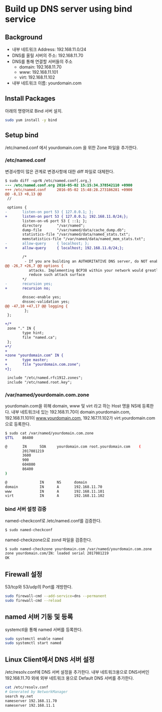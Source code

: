 # Build up DNS server using bind service

## Background

* 내부 네트워크 Address: 192.168.11.0/24
* DNS를 올릴 서버의 주소: 192.168.11.70
* DNS를 통해 연결할 서버들의 주소
  * domain: 192.168.11.70
  * www: 192.168.11.101
  * virt: 192.168.11.102
* 내부 네트워크 이름: yourdomain.com

## Install Packages

아래의 명령어로 Bind 서버 설치.

```Bash
sudo yum install -y bind
```

## Setup bind

/etc/named.conf 에서 yourdomain.com 을 위한 Zone 파일을 추가한다.

### /etc/named.conf

변경사항이 많은 관계로 변경사항에 대한 diff 파일로 대체한다.

```diff
$ sudo diff -uprN /etc/named.conf{.org,}
--- /etc/named.conf.org 2016-05-02 15:15:34.378542110 +0900
+++ /etc/named.conf     2016-05-02 15:48:28.273186281 +0900
@@ -8,13 +8,13 @@
 //

 options {
-       listen-on port 53 { 127.0.0.1; };
+       listen-on port 53 { 127.0.0.1; 192.168.11.0/24;};
        listen-on-v6 port 53 { ::1; };
        directory       "/var/named";
        dump-file       "/var/named/data/cache_dump.db";
        statistics-file "/var/named/data/named_stats.txt";
        memstatistics-file "/var/named/data/named_mem_stats.txt";
-       allow-query     { localhost; };
+       allow-query     { localhost; 192.168.11.0/24;};

        /*
         - If you are building an AUTHORITATIVE DNS server, do NOT enable recursion.
@@ -26,7 +26,7 @@ options {
           attacks. Implementing BCP38 within your network would greatly
           reduce such attack surface
        */
-       recursion yes;
+       recursion no;

        dnssec-enable yes;
        dnssec-validation yes;
@@ -47,10 +47,17 @@ logging {
         };
 };

+/*
 zone "." IN {
        type hint;
        file "named.ca";
 };
+*/
+
+zone "yourdomain.com" IN {
+       type master;
+       file "yourdomain.com.zone";
+};

 include "/etc/named.rfc1912.zones";
 include "/etc/named.root.key";
```

### /var/named/yourdomain.com.zone

yourdomain.com을 위해 domain, www 및 virt 라고 하는 Host 명을 NS에 등록한다. 내부 네트워크네 있는 192.168.11.70이 domain.yourdomain.com, 192.168.11.101이 www.yourdomain.com, 192.167.11.102가 virt.yourdomain.com으로 등록한다.

```Bash
$ sudo cat /var/named/yourdomain.com.zone
$TTL    86400

@       IN      SOA     yourdomain.com root.yourdomain.com    (
        2017081219
        3600
        900
        604800
        86400
)

@               IN      NS      domain
domain          IN      A       192.168.11.70
www             IN      A       192.168.11.101
virt            IN      A       192.168.11.102
```

### bind 서버 설정 검증

named-checkconf로 /etc/named.conf를 검증한다.

```Bash
$ sudo named-checkconf
```

named-checkzone으로 zond 파일을 검증한다.

```Bash
$ sudo named-checkzone yourdomain.com /var/named/yourdomain.com.zone
zone yourdomain.com/IN: loaded serial 2017081219
OK
```

## Firewall 설정

53/tcp와 53/udp의 Port를 개방한다.

```Bash
sudo firewall-cmd --add-service=dns --permanent
sudo firewall-cmd --reload
```

## named 서버 기동 및 등록

systemctl을 통해 named 서버를 등록한다.

```Bash
sudo systemctl enable named
sudo systemctl start named
```

## Linux Client에서 DNS 서버 설정

/etc/resolv.conf에 DNS 서버 설정을 추가한다. 내부 네트워크용으로 DNS서버인 192.168.11.70 외에 외부 네트워크 용으로 Default DNS 서버를 추가한다.

```Bash
cat /etc/resolv.conf
# Generated by NetworkManager
search my.net
nameserver 192.168.11.70
nameserver 192.168.11.1
```
